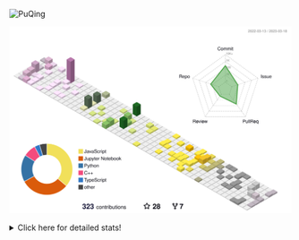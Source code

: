 ![PuQing](https://user-images.githubusercontent.com/27223114/171565019-9a56fae6-b08b-421f-99db-7e830da42371.png)

![](./profile-3d-contrib/profile-season-animate.svg)

<details>
<summary>Click here for detailed stats!</summary>

<!--START_SECTION:waka-->
**I'm an Early 🐤** 

```text
🌞 Morning                0 commits           ░░░░░░░░░░░░░░░░░░░░░░░░░   00.00 % 
🌆 Daytime                0 commits           ░░░░░░░░░░░░░░░░░░░░░░░░░   00.00 % 
🌃 Evening                0 commits           ░░░░░░░░░░░░░░░░░░░░░░░░░   00.00 % 
🌙 Night                  0 commits           ░░░░░░░░░░░░░░░░░░░░░░░░░   00.00 % 
```


📊 **This Week I Spent My Time On** 

```text
💬 Programming Languages: 
Python                   3 hrs 25 mins       █████████████░░░░░░░░░░░░   52.32 % 
Markdown                 1 hr 5 mins         ████░░░░░░░░░░░░░░░░░░░░░   16.59 % 
C++                      1 hr 3 mins         ████░░░░░░░░░░░░░░░░░░░░░   16.07 % 
JSON                     30 mins             ██░░░░░░░░░░░░░░░░░░░░░░░   07.87 % 
Other                    17 mins             █░░░░░░░░░░░░░░░░░░░░░░░░   04.50 % 

🔥 Editors: 
VS Code                  6 hrs 32 mins       █████████████████████████   100.00 % 

💻 Operating System: 
Mac                      4 hrs 16 mins       ████████████████░░░░░░░░░   65.23 % 
WSL                      1 hr 17 mins        █████░░░░░░░░░░░░░░░░░░░░   19.79 % 
Windows                  58 mins             ████░░░░░░░░░░░░░░░░░░░░░   14.98 % 
```


<!--END_SECTION:waka-->
</details>
